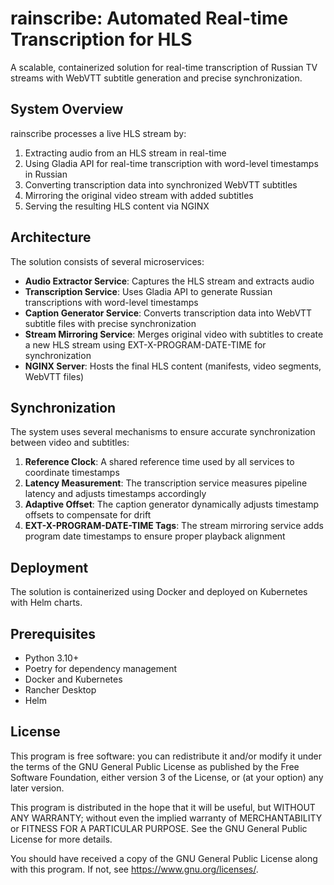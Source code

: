 # rainscribe: Automated Real-time Transcription for HLS

A scalable, containerized solution for real-time transcription of Russian TV streams with WebVTT subtitle generation and precise synchronization.

## System Overview

rainscribe processes a live HLS stream by:
1. Extracting audio from an HLS stream in real-time
2. Using Gladia API for real-time transcription with word-level timestamps in Russian
3. Converting transcription data into synchronized WebVTT subtitles
4. Mirroring the original video stream with added subtitles
5. Serving the resulting HLS content via NGINX

## Architecture

The solution consists of several microservices:

- **Audio Extractor Service**: Captures the HLS stream and extracts audio
- **Transcription Service**: Uses Gladia API to generate Russian transcriptions with word-level timestamps
- **Caption Generator Service**: Converts transcription data into WebVTT subtitle files with precise synchronization
- **Stream Mirroring Service**: Merges original video with subtitles to create a new HLS stream using EXT-X-PROGRAM-DATE-TIME for synchronization
- **NGINX Server**: Hosts the final HLS content (manifests, video segments, WebVTT files)

## Synchronization

The system uses several mechanisms to ensure accurate synchronization between video and subtitles:

1. **Reference Clock**: A shared reference time used by all services to coordinate timestamps
2. **Latency Measurement**: The transcription service measures pipeline latency and adjusts timestamps accordingly
3. **Adaptive Offset**: The caption generator dynamically adjusts timestamp offsets to compensate for drift
4. **EXT-X-PROGRAM-DATE-TIME Tags**: The stream mirroring service adds program date timestamps to ensure proper playback alignment

## Deployment

The solution is containerized using Docker and deployed on Kubernetes with Helm charts.

## Prerequisites

- Python 3.10+
- Poetry for dependency management
- Docker and Kubernetes
- Rancher Desktop
- Helm

## License

This program is free software: you can redistribute it and/or modify it under the terms of the GNU General Public License as published by the Free Software Foundation, either version 3 of the License, or (at your option) any later version.

This program is distributed in the hope that it will be useful, but WITHOUT ANY WARRANTY; without even the implied warranty of MERCHANTABILITY or FITNESS FOR A PARTICULAR PURPOSE. See the GNU General Public License for more details.

You should have received a copy of the GNU General Public License along with this program. If not, see <https://www.gnu.org/licenses/>.